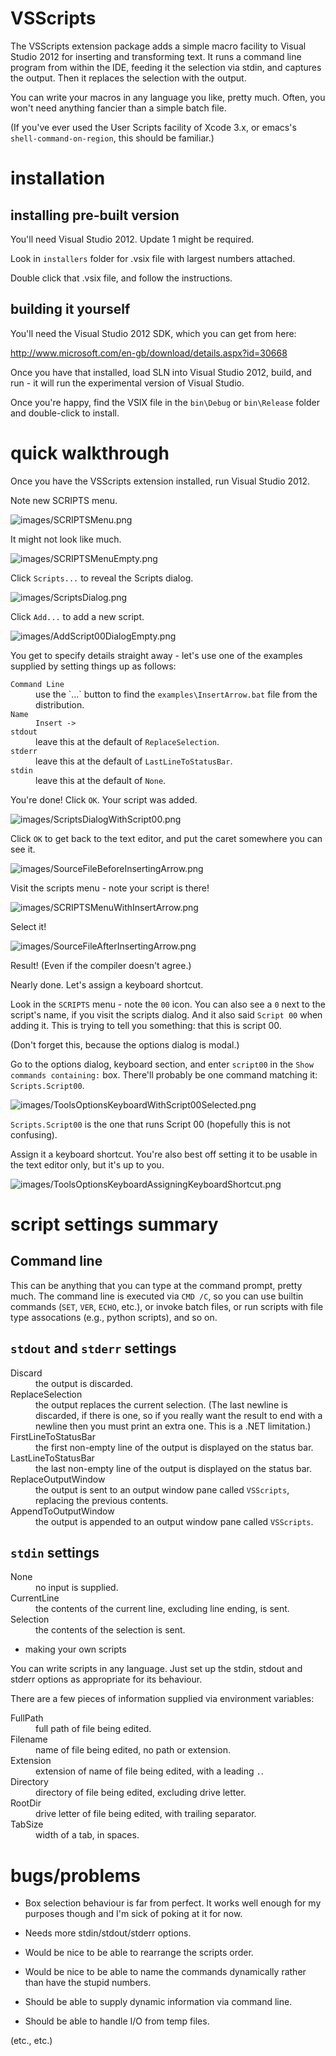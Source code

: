 VSScripts
=========

The VSScripts extension package adds a simple macro facility to Visual
Studio 2012 for inserting and transforming text. It runs a command
line program from within the IDE, feeding it the selection via stdin,
and captures the output. Then it replaces the selection with the
output.

You can write your macros in any language you like, pretty
much. Often, you won't need anything fancier than a simple batch file.

(If you've ever used the User Scripts facility of Xcode 3.x, or emacs's
`shell-command-on-region`, this should be familiar.)

installation
============

installing pre-built version
----------------------------

You'll need Visual Studio 2012. Update 1 might be required.

Look in `installers` folder for .vsix file with largest numbers
attached.

Double click that .vsix file, and follow the instructions.

building it yourself
--------------------

You'll need the Visual Studio 2012 SDK, which you can get from here:

http://www.microsoft.com/en-gb/download/details.aspx?id=30668

Once you have that installed, load SLN into Visual Studio 2012, build,
and run - it will run the experimental version of Visual Studio.

Once you're happy, find the VSIX file in the `bin\Debug` or
`bin\Release` folder and double-click to install.

quick walkthrough
=================

Once you have the VSScripts extension installed, run Visual
Studio 2012.

Note new SCRIPTS menu.

![images/SCRIPTSMenu.png](images/SCRIPTSMenu.png?raw=true)

It might not look like much.

![images/SCRIPTSMenuEmpty.png](images/SCRIPTSMenuEmpty.png)

Click `Scripts...` to reveal the Scripts dialog.

![images/ScriptsDialog.png](images/ScriptsDialog.png)

Click `Add...` to add a new script.

![images/AddScript00DialogEmpty.png](images/AddScript00DialogEmpty.png)

You get to specify details straight away - let's use one of the
examples supplied by setting things up as follows:

<dl>
<dt><code>Command Line</code></dt>
<dd>use the `...` button to find the <code>examples\InsertArrow.bat</code> file from the distribution.</dd>
<dt><code>Name</code></dt>
<dd><code>Insert -></code></dd>
<dt><code>stdout</code></dt>
<dd>leave this at the default of <code>ReplaceSelection</code>.</dd>
<dt><code>stderr</code></dt>
<dd>leave this at the default of <code>LastLineToStatusBar</code>.</dd>
<dt><code>stdin</code></dt>
<dd>leave this at the default of <code>None</code>.</dd>
</dl>

You're done! Click `OK`. Your script was added.

![images/ScriptsDialogWithScript00.png](images/ScriptsDialogWithScript00.png)

Click `OK` to get back to the text editor, and put the caret somewhere you can see it.

![images/SourceFileBeforeInsertingArrow.png](images/SourceFileBeforeInsertingArrow.png)

Visit the scripts menu - note your script is there!

![images/SCRIPTSMenuWithInsertArrow.png](images/SCRIPTSMenuWithInsertArrow.png)

Select it!

![images/SourceFileAfterInsertingArrow.png](images/SourceFileAfterInsertingArrow.png)

Result! (Even if the compiler doesn't agree.)

Nearly done. Let's assign a keyboard shortcut.

Look in the `SCRIPTS` menu - note the `00` icon. You can also see a
`0` next to the script's name, if you visit the scripts dialog. And it
also said `Script 00` when adding it. This is trying to tell you
something: that this is script 00.

(Don't forget this, because the options dialog is modal.)

Go to the options dialog, keyboard section, and enter `script00` in
the `Show commands containing:` box. There'll probably be one command
matching it: `Scripts.Script00`.

![images/ToolsOptionsKeyboardWithScript00Selected.png](images/ToolsOptionsKeyboardWithScript00Selected.png)

`Scripts.Script00` is the one that runs Script 00 (hopefully this is
not confusing).

Assign it a keyboard shortcut. You're also best off setting it to be
usable in the text editor only, but it's up to you.

![images/ToolsOptionsKeyboardAssigningKeyboardShortcut.png](images/ToolsOptionsKeyboardAssigningKeyboardShortcut.png)

script settings summary
=======================

Command line
------------

This can be anything that you can type at the command prompt, pretty
much. The command line is executed via `CMD /C`, so you can use
builtin commands (`SET`, `VER`, `ECHO`, etc.), or invoke batch files,
or run scripts with file type assocations (e.g., python scripts), and
so on.

`stdout` and `stderr` settings
------------------------------

<dl>
<dt>Discard</dt>
<dd>the output is discarded.</dd>
<dt>ReplaceSelection</dt>
<dd>the output replaces the current selection. (The last newline is discarded, if there is one, so if you really want the result to end with a newline then you must print an extra one. This is a .NET limitation.)</dd>
<dt>FirstLineToStatusBar</dt>
<dd>the first non-empty line of the output is displayed on the status bar.</dd>
<dt>LastLineToStatusBar</dt>
<dd>the last non-empty line of the output is displayed on the status bar.</dd>
<dt>ReplaceOutputWindow</dt>
<dd>the output is sent to an output window pane called <code>VSScripts</code>, replacing the previous contents.</dd>
<dt>AppendToOutputWindow</dt>
<dd>the output is appended to an output window pane called <code>VSScripts</code>.</dd>
</dl>

`stdin` settings
----------------

<dl>
<dt>None</dt>
<dd>no input is supplied.</dd>
<dt>CurrentLine</dt>
<dd>the contents of the current line, excluding line ending, is sent.</dd>
<dt>Selection</dt>
<dd>the contents of the selection is sent.</dd>
</dl>

* making your own scripts

You can write scripts in any language. Just set up the stdin, stdout
and stderr options as appropriate for its behaviour.

There are a few pieces of information supplied via environment
variables:

<dl>
<dt>FullPath</dt>
<dd>full path of file being edited.</dd>
<dt>Filename</dt>
<dd>name of file being edited, no path or extension.</dd>
<dt>Extension</dt>
<dd>extension of name of file being edited, with a leading <code>.</code>.</dd>
<dt>Directory</dt>
<dd>directory of file being edited, excluding drive letter.</dd>
<dt>RootDir</dt>
<dd>drive letter of file being edited, with trailing separator.</dd>
<dt>TabSize</dt>
<dd>width of a tab, in spaces.</dd>
</dl>

bugs/problems
=============

- Box selection behaviour is far from perfect. It works well enough
  for my purposes though and I'm sick of poking at it for now.

- Needs more stdin/stdout/stderr options.

- Would be nice to be able to rearrange the scripts order.

- Would be nice to be able to name the commands dynamically rather
  than have the stupid numbers.

- Should be able to supply dynamic information via command line.

- Should be able to handle I/O from temp files.

(etc., etc.)
